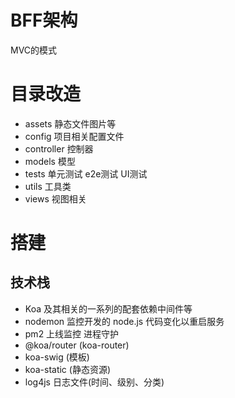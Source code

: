 # BFF架构

MVC的模式

# 目录改造
+ assets 静态文件图片等
+ config 项目相关配置文件
+ controller 控制器
+ models 模型
+ tests 单元测试 e2e测试 UI测试
+ utils 工具类
+ views 视图相关

# 搭建

## 技术栈

+ Koa 及其相关的一系列的配套依赖中间件等
+ nodemon 监控开发的 node.js 代码变化以重启服务
+ pm2 上线监控 进程守护
+ @koa/router (koa-router)
+ koa-swig (模板)
+ koa-static (静态资源)
+ log4js 日志文件(时间、级别、分类)